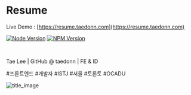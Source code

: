 # Resume

Live Demo : [https://resume.taedonn.com](https://resume.taedonn.com)

[![Node Version](https://img.shields.io/badge/featured%20on-Node%20%4016.13.2-%2368a063)](#) [![NPM Version](https://img.shields.io/badge/featured%20on-NPM%20%408.1.2-%23cc3534)](#)

&nbsp;

Tae Lee | GitHub @ taedonn | FE & ID

#프론트엔드 #개발자 #ISTJ #서울 #토론토 #OCADU

![title_image](https://i.ibb.co/GR9QpsK/profile.png)